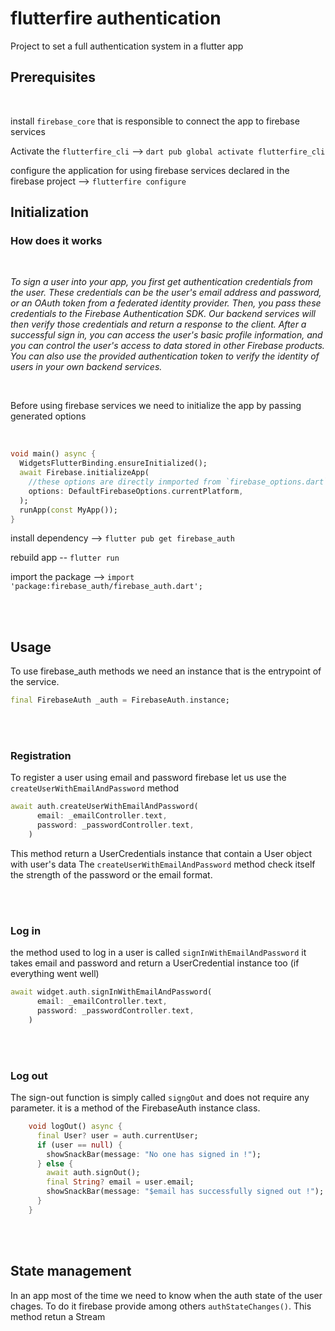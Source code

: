 # **flutterfire authentication**

Project to set a full authentication system in a flutter app

## **Prerequisites**

<br>

install `firebase_core` that is responsible to connect the app to firebase services

Activate the `flutterfire_cli` --> `dart pub global activate flutterfire_cli`

configure the application for using firebase services declared in the firebase project --> `flutterfire configure`

## **Initialization**

### **How does it works**

<br>

_To sign a user into your app, you first get authentication credentials from the user. These credentials can be the user's email address and password, or an OAuth token from a federated identity provider. Then, you pass these credentials to the Firebase Authentication SDK. Our backend services will then verify those credentials and return a response to the client. After a successful sign in, you can access the user's basic profile information, and you can control the user's access to data stored in other Firebase products. You can also use the provided authentication token to verify the identity of users in your own backend services._

<br>

Before using firebase services we need to initialize the app by passing generated options

<br>

```dart
void main() async {
  WidgetsFlutterBinding.ensureInitialized();
  await Firebase.initializeApp(
    //these options are directly inmported from `firebase_options.dart` which was generated on `flutterfire configure` command
    options: DefaultFirebaseOptions.currentPlatform,
  );
  runApp(const MyApp());
}
```

install dependency --> `flutter pub get firebase_auth`

rebuild app -- `flutter run`

import the package --> `import 'package:firebase_auth/firebase_auth.dart';`

<br>
<br>

## **Usage**

To use firebase_auth methods we need an instance that is the entrypoint of the service.

```dart
final FirebaseAuth _auth = FirebaseAuth.instance;
```

<br>
<br>

### **Registration**

To register a user using email and password firebase let us use the `createUserWithEmailAndPassword` method

```dart
await auth.createUserWithEmailAndPassword(
      email: _emailController.text,
      password: _passwordController.text,
    )
```

This method return a UserCredentials instance that contain a User object with user's data
The `createUserWithEmailAndPassword` method check itself the strength of the password or the email format.

<br>
<br>

### **Log in**

the method used to log in a user is called `signInWithEmailAndPassword` it takes email and password and return a UserCredential instance too (if everything went well)

```dart
await widget.auth.signInWithEmailAndPassword(
      email: _emailController.text,
      password: _passwordController.text,
    )
```

<br>
<br>

### **Log out**

The sign-out function is simply called `signgOut` and does not require any parameter. it is a method of the FirebaseAuth instance class.

```dart
    void logOut() async {
      final User? user = auth.currentUser;
      if (user == null) {
        showSnackBar(message: "No one has signed in !");
      } else {
        await auth.signOut();
        final String? email = user.email;
        showSnackBar(message: "$email has successfully signed out !");
      }
    }
```

<br>
<br>

## **State management**

In an app most of the time we need to know when the auth state of the user chages. To do it firebase provide among others `authStateChanges()`. This method retun a Stream
